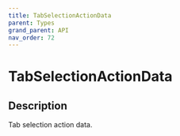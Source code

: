 ```yaml
---
title: TabSelectionActionData
parent: Types
grand_parent: API
nav_order: 72
---
```


# TabSelectionActionData

## Description

Tab selection action data.
